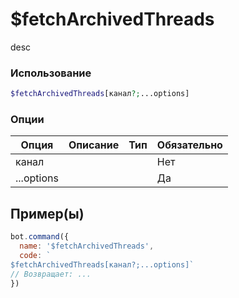 # $fetchArchivedThreads
desc
### Использование
```php
$fetchArchivedThreads[канал?;...options]
```

### Опции

| Опция | Описание | Тип | Обязательно |
|--------|-------------|------|----------|
| канал |  |  | Нет | 
| ...options |  |  | Да | 
## Пример(ы)

```javascript
bot.command({
  name: '$fetchArchivedThreads',
  code: `
$fetchArchivedThreads[канал?;...options]`
// Возвращает: ...
})
```
